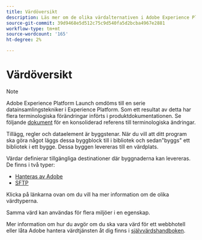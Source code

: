 ```yaml
---
title: Värdöversikt
description: Läs mer om de olika värdalternativen i Adobe Experience Platform.
source-git-commit: 39d9468e5d512c75c9d540fa5d2bcba4967e2881
workflow-type: tm+mt
source-wordcount: '165'
ht-degree: 2%

---
```


# Värdöversikt

>[!NOTE]
>
>Adobe Experience Platform Launch omdöms till en serie datainsamlingstekniker i Experience Platform. Som ett resultat av detta har flera terminologiska förändringar införts i produktdokumentationen. Se följande [dokument](../../../term-updates.md) för en konsoliderad referens till terminologiska ändringar.

Tillägg, regler och dataelement är byggstenar. När du vill att ditt program ska göra något läggs dessa byggblock till i bibliotek och sedan&quot;byggs&quot; ett bibliotek i ett bygge. Dessa byggen levereras till en värdplats.

Värdar definierar tillgängliga destinationer där byggnaderna kan levereras. De finns i två typer:

* [Hanteras av Adobe](./managed-by-adobe-host.md)
* [SFTP](./sftp-host.md)

Klicka på länkarna ovan om du vill ha mer information om de olika värdtyperna.

Samma värd kan användas för flera miljöer i en egenskap.

Mer information om hur du avgör om du ska vara värd för ett webbhotell eller låta Adobe hantera värdtjänsten åt dig finns i [självvärdshandboken](./self-hosting-libraries.md).
